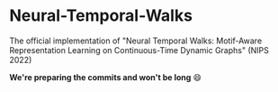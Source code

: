 # Neural-Temporal-Walks
The official implementation of "Neural Temporal Walks: Motif-Aware Representation Learning on Continuous-Time Dynamic Graphs" (NIPS 2022)


**We're preparing the commits and won't be long** 😄
